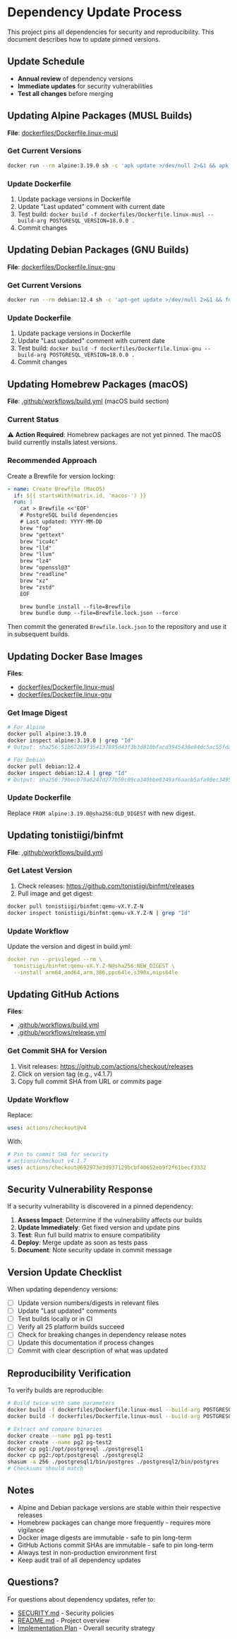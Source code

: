 # Dependency Update Process

This project pins all dependencies for security and reproducibility. This document describes how to update pinned versions.

## Update Schedule

- **Annual review** of dependency versions
- **Immediate updates** for security vulnerabilities
- **Test all changes** before merging

## Updating Alpine Packages (MUSL Builds)

**File**: [dockerfiles/Dockerfile.linux-musl](../dockerfiles/Dockerfile.linux-musl)

### Get Current Versions

```bash
docker run --rm alpine:3.19.0 sh -c 'apk update >/dev/null 2>&1 && apk list bash bison clang16 dpkg dpkg-dev e2fsprogs-dev flex g++ gcc gettext-dev git gnupg icu-dev krb5-dev libc-dev libxml2-dev libxslt-dev linux-headers llvm16-dev lz4 lz4-dev make musl-dev openssl-dev ossp-uuid-dev patchelf perl perl-dev perl-ipc-run perl-utils python3 python3-dev readline-dev util-linux-dev zlib-dev zstd-dev 2>/dev/null | grep -E "^\w" | sort'
```

### Update Dockerfile

1. Update package versions in Dockerfile
2. Update "Last updated" comment with current date
3. Test build: `docker build -f dockerfiles/Dockerfile.linux-musl --build-arg POSTGRESQL_VERSION=18.0.0 .`
4. Commit changes

## Updating Debian Packages (GNU Builds)

**File**: [dockerfiles/Dockerfile.linux-gnu](../dockerfiles/Dockerfile.linux-gnu)

### Get Current Versions

```bash
docker run --rm debian:12.4 sh -c 'apt-get update >/dev/null 2>&1 && for pkg in bison build-essential clang-16 flex fop gettext git gnupg libicu-dev libkrb5-dev liblz4-dev libossp-uuid-dev libperl-dev libreadline-dev libssl-dev libxml2-dev libxml2-utils libxslt1-dev libzstd-dev llvm-16 lz4 make openssl patchelf perl pkg-config python3 python3-dev wget xsltproc zlib1g-dev zstd; do version=$(apt-cache policy $pkg 2>/dev/null | grep "Candidate:" | awk "{print \$2}"); echo "$pkg=$version"; done'
```

### Update Dockerfile

1. Update package versions in Dockerfile
2. Update "Last updated" comment with current date
3. Test build: `docker build -f dockerfiles/Dockerfile.linux-gnu --build-arg POSTGRESQL_VERSION=18.0.0 .`
4. Commit changes

## Updating Homebrew Packages (macOS)

**File**: [.github/workflows/build.yml](.github/workflows/build.yml) (macOS build section)

### Current Status

⚠️ **Action Required**: Homebrew packages are not yet pinned. The macOS build currently installs latest versions.

### Recommended Approach

Create a Brewfile for version locking:

```yaml
- name: Create Brewfile (MacOS)
  if: ${{ startsWith(matrix.id, 'macos-') }}
  run: |
    cat > Brewfile <<'EOF'
    # PostgreSQL build dependencies
    # Last updated: YYYY-MM-DD
    brew "fop"
    brew "gettext"
    brew "icu4c"
    brew "lld"
    brew "llvm"
    brew "lz4"
    brew "openssl@3"
    brew "readline"
    brew "xz"
    brew "zstd"
    EOF

    brew bundle install --file=Brewfile
    brew bundle dump --file=Brewfile.lock.json --force
```

Then commit the generated `Brewfile.lock.json` to the repository and use it in subsequent builds.

## Updating Docker Base Images

**Files**:
- [dockerfiles/Dockerfile.linux-musl](../dockerfiles/Dockerfile.linux-musl)
- [dockerfiles/Dockerfile.linux-gnu](../dockerfiles/Dockerfile.linux-gnu)

### Get Image Digest

```bash
# For Alpine
docker pull alpine:3.19.0
docker inspect alpine:3.19.0 | grep "Id"
# Output: sha256:51b67269f354137895d43f3b3d810bfacd3945438e94dc5ac55fdac340352f48

# For Debian
docker pull debian:12.4
docker inspect debian:12.4 | grep "Id"
# Output: sha256:79becb70a6247d277b59c09ca340bbe0349af6aacb5afa90ec349528b53ce2c9
```

### Update Dockerfile

Replace `FROM alpine:3.19.0@sha256:OLD_DIGEST` with new digest.

## Updating tonistiigi/binfmt

**File**: [.github/workflows/build.yml](.github/workflows/build.yml)

### Get Latest Version

1. Check releases: https://github.com/tonistiigi/binfmt/releases
2. Pull image and get digest:

```bash
docker pull tonistiigi/binfmt:qemu-vX.Y.Z-N
docker inspect tonistiigi/binfmt:qemu-vX.Y.Z-N | grep "Id"
```

### Update Workflow

Update the version and digest in build.yml:

```yaml
docker run --privileged --rm \
  tonistiigi/binfmt:qemu-vX.Y.Z-N@sha256:NEW_DIGEST \
  --install arm64,amd64,arm,386,ppc64le,s390x,mips64le
```

## Updating GitHub Actions

**Files**:
- [.github/workflows/build.yml](.github/workflows/build.yml)
- [.github/workflows/release.yml](.github/workflows/release.yml)

### Get Commit SHA for Version

1. Visit releases: https://github.com/actions/checkout/releases
2. Click on version tag (e.g., v4.1.7)
3. Copy full commit SHA from URL or commits page

### Update Workflow

Replace:
```yaml
uses: actions/checkout@v4
```

With:
```yaml
# Pin to commit SHA for security
# actions/checkout v4.1.7
uses: actions/checkout@692973e3d937129bcbf40652eb9f2f61becf3332
```

## Security Vulnerability Response

If a security vulnerability is discovered in a pinned dependency:

1. **Assess Impact**: Determine if the vulnerability affects our builds
2. **Update Immediately**: Get fixed version and update pins
3. **Test**: Run full build matrix to ensure compatibility
4. **Deploy**: Merge update as soon as tests pass
5. **Document**: Note security update in commit message

## Version Update Checklist

When updating dependency versions:

- [ ] Update version numbers/digests in relevant files
- [ ] Update "Last updated" comments
- [ ] Test builds locally or in CI
- [ ] Verify all 25 platform builds succeed
- [ ] Check for breaking changes in dependency release notes
- [ ] Update this documentation if process changes
- [ ] Commit with clear description of what was updated

## Reproducibility Verification

To verify builds are reproducible:

```bash
# Build twice with same parameters
docker build -f dockerfiles/Dockerfile.linux-musl --build-arg POSTGRESQL_VERSION=18.0.0 -t pg-test1 .
docker build -f dockerfiles/Dockerfile.linux-musl --build-arg POSTGRESQL_VERSION=18.0.0 -t pg-test2 .

# Extract and compare binaries
docker create --name pg1 pg-test1
docker create --name pg2 pg-test2
docker cp pg1:/opt/postgresql ./postgresql1
docker cp pg2:/opt/postgresql ./postgresql2
shasum -a 256 ./postgresql1/bin/postgres ./postgresql2/bin/postgres
# Checksums should match
```

## Notes

- Alpine and Debian package versions are stable within their respective releases
- Homebrew packages can change more frequently - requires more vigilance
- Docker image digests are immutable - safe to pin long-term
- GitHub Actions commit SHAs are immutable - safe to pin long-term
- Always test in non-production environment first
- Keep audit trail of all dependency updates

## Questions?

For questions about dependency updates, refer to:
- [SECURITY.md](SECURITY.md) - Security policies
- [README.md](../README.md) - Project overview
- [Implementation Plan](thoughts/2025-10-21-PLAN-security-hardening-and-release-improvements.md) - Overall security strategy
